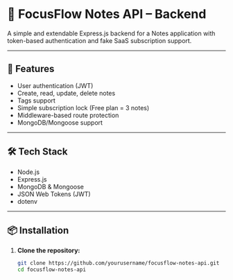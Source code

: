 # 📘 FocusFlow Notes API – Backend

A simple and extendable Express.js backend for a Notes application with token-based authentication and fake SaaS subscription support.

---

## 🚀 Features

- User authentication (JWT)
- Create, read, update, delete notes
- Tags support
- Simple subscription lock (Free plan = 3 notes)
- Middleware-based route protection
- MongoDB/Mongoose support

---

## 🛠 Tech Stack

- Node.js
- Express.js
- MongoDB & Mongoose
- JSON Web Tokens (JWT)
- dotenv

---

## 📦 Installation

1. **Clone the repository:**

   ```bash
   git clone https://github.com/yourusername/focusflow-notes-api.git
   cd focusflow-notes-api
